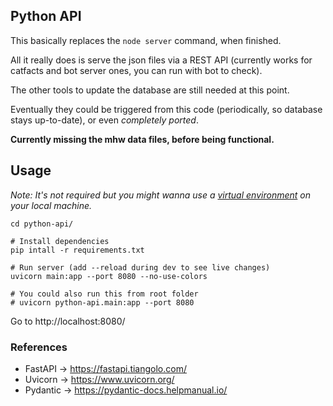 ## Python API

This basically replaces the ``node server`` command, when finished.

All it really does is serve the json files via a REST API (currently works for catfacts and bot server ones, you can run with bot to check).

The other tools to update the database are still needed at this point. 

Eventually they could be triggered from this code (periodically, so database stays up-to-date), or even *completely ported*. 

**Currently missing the mhw data files, before being functional.** 

## Usage

*Note: It's not required but you might wanna use a [virtual environment](https://docs.python.org/3/tutorial/venv.html) on your local machine.*

````
cd python-api/

# Install dependencies
pip intall -r requirements.txt

# Run server (add --reload during dev to see live changes)
uvicorn main:app --port 8080 --no-use-colors 

# You could also run this from root folder
# uvicorn python-api.main:app --port 8080 
````
Go to http://localhost:8080/ 


### References

- FastAPI &rarr; https://fastapi.tiangolo.com/
- Uvicorn &rarr; https://www.uvicorn.org/
- Pydantic &rarr; https://pydantic-docs.helpmanual.io/
  